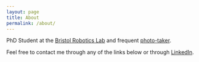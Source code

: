 ```yaml
---
layout: page
title: About
permalink: /about/
---
```


PhD Student at the [Bristol Robotics Lab](http://brl.ac.uk/) and frequent [photo-taker](https://jordancormack.co.uk).

Feel free to contact me through any of the links below or through [LinkedIn](https://www.linkedin.com/in/jordancormack/).
